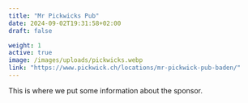 ```yaml
---
title: "Mr Pickwicks Pub"
date: 2024-09-02T19:31:58+02:00
draft: false

weight: 1
active: true
image: /images/uploads/pickwicks.webp
link: "https://www.pickwick.ch/locations/mr-pickwick-pub-baden/"
---
```


This is where we put some information about the sponsor.

